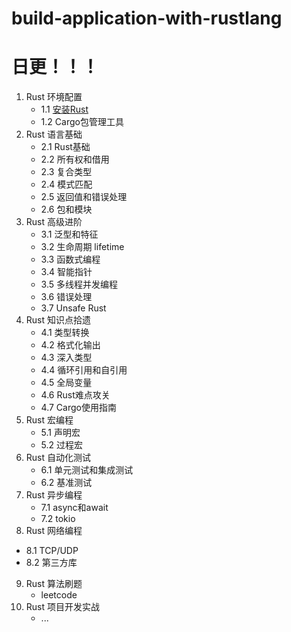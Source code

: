 # build-application-with-rustlang

#                               日更！！！

1. Rust 环境配置
   - 1.1 [安装Rust](https://github.com/amesy/build-application-with-rustlang/blob/master/src/Chapter_1/1.1.md)
   - 1.2 Cargo包管理工具
2. Rust 语言基础
   - 2.1 Rust基础
   - 2.2 所有权和借用
   - 2.3 复合类型
   - 2.4 模式匹配
   - 2.5 返回值和错误处理
   - 2.6 包和模块
3. Rust 高级进阶
   - 3.1 泛型和特征
   - 3.2 生命周期 lifetime
   - 3.3 函数式编程
   - 3.4 智能指针
   - 3.5 多线程并发编程
   - 3.6 错误处理
   - 3.7 Unsafe Rust
4. Rust 知识点拾遗
   - 4.1 类型转换
   - 4.2 格式化输出
   - 4.3 深入类型
   - 4.4 循环引用和自引用
   - 4.5 全局变量
   - 4.6 Rust难点攻关
   - 4.7 Cargo使用指南
5. Rust 宏编程
   - 5.1 声明宏
   - 5.2 过程宏
6. Rust 自动化测试
   - 6.1 单元测试和集成测试
   - 6.2 基准测试
7. Rust 异步编程
   - 7.1 async和await
   - 7.2 tokio
8.  Rust 网络编程
   - 8.1 TCP/UDP
   - 8.2 第三方库
9. Rust 算法刷题
   - leetcode
10. Rust 项目开发实战
    - ...